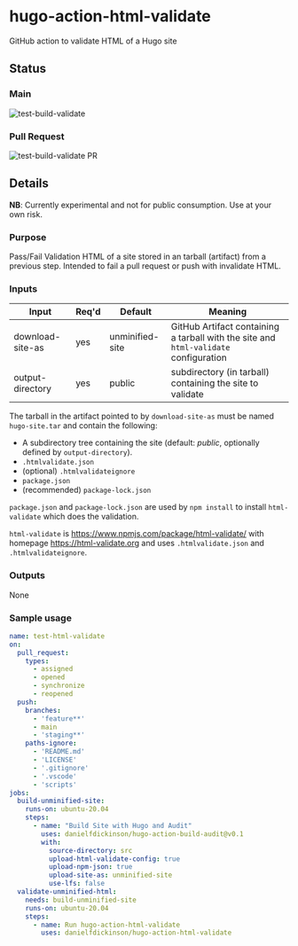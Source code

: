 # hugo-action-html-validate
GitHub action to validate HTML of a Hugo site

## Status

### Main

![test-build-validate](https://github.com/danielfdickinson/hugo-action-html-validate/actions/workflows/test-html-validate.yml/badge.svg)

### Pull Request

![test-build-validate PR](https://github.com/danielfdickinson/hugo-action-html-validate/actions/workflows/test-html-validate.yml/badge.svg?event=pull_request)

## Details

**NB**: Currently experimental and not for public consumption. Use at your own risk.

### Purpose

Pass/Fail Validation HTML of a site stored in an tarball (artifact) from a previous step. Intended to fail a pull request or push with invalidate HTML.

### Inputs


| Input | Req'd | Default | Meaning |
|-------|-------|---------|---------|
| download-site-as | yes | unminified-site | GitHub Artifact containing a tarball with the site and ``html-validate`` configuration | 
| output-directory | yes | public | subdirectory (in tarball) containing the site to validate |

The tarball in the artifact pointed to by ``download-site-as`` must be named ``hugo-site.tar`` and contain the following:

* A subdirectory tree containing the site (default: _public_, optionally defined by ``output-directory``).
* ``.htmlvalidate.json``
* (optional) ``.htmlvalidateignore``
* ``package.json``
* (recommended) ``package-lock.json``

``package.json`` and ``package-lock.json`` are used by ``npm install`` to install ``html-validate`` which does the validation.

``html-validate`` is <https://www.npmjs.com/package/html-validate/> with homepage <https://html-validate.org> and uses ``.htmlvalidate.json`` and ``.htmlvalidateignore``.


### Outputs

None

### Sample usage

```yaml
name: test-html-validate
on:
  pull_request:
    types:
      - assigned
      - opened
      - synchronize
      - reopened
  push:
    branches:
      - 'feature**'
      - main
      - 'staging**'
    paths-ignore:
      - 'README.md'
      - 'LICENSE'
      - '.gitignore'
      - '.vscode'
      - 'scripts'
jobs:
  build-unminified-site:
    runs-on: ubuntu-20.04
    steps:
      - name: "Build Site with Hugo and Audit"
        uses: danielfdickinson/hugo-action-build-audit@v0.1
        with:
          source-directory: src
          upload-html-validate-config: true
          upload-npm-json: true
          upload-site-as: unminified-site
          use-lfs: false
  validate-unminified-html:
    needs: build-unminified-site
    runs-on: ubuntu-20.04
    steps:
      - name: Run hugo-action-html-validate
        uses: danielfdickinson/hugo-action-html-validate
```